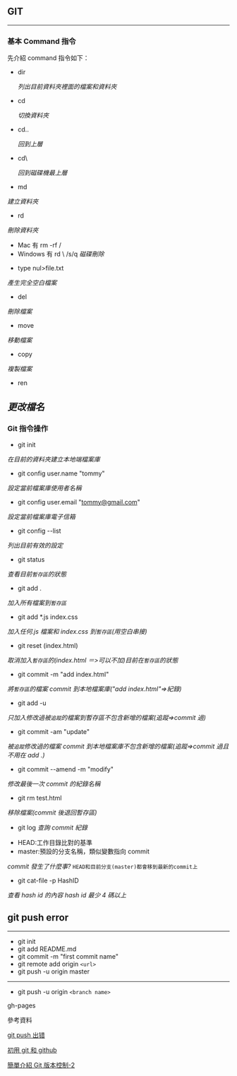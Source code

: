 ## GIT

---

### 基本 Command 指令

先介紹 command 指令如下：

- dir

  _列出目前資料夾裡面的檔案和資料夾_

- cd

  _切換資料夾_

- cd..

  _回到上層_

* cd\

  _回到磁碟機最上層_

- md

_建立資料夾_

- rd

_刪除資料夾_

- Mac 有 rm -rf /
- Windows 有 rd \ /s/q
  _磁碟刪除_

* type nul>file.txt

_產生完全空白檔案_

- del

_刪除檔案_

- move

_移動檔案_

- copy

_複製檔案_

- ren

## _更改檔名_

### Git 指令操作

- git init

_在目前的資料夾建立本地端檔案庫_

- git config user.name "tommy"

_設定當前檔案庫使用者名稱_

- git config user.email "tommy@gmail.com"

_設定當前檔案庫電子信箱_

- git config --list

_列出目前有效的設定_

- git status

_查看目前`暫存區`的狀態_

- git add .

_加入所有檔案到`暫存區`_

- git add \*.js index.css

_加入任何.js 檔案和 index.css 到`暫存區`(用空白串接)_

- git reset (index.html)

_取消加入`暫存區`的(index.html ＝>可以不加)目前在`暫存區`的狀態_

- git commit -m "add index.html"

_將`暫存區`的檔案 commit 到本地檔案庫("add index.html"=>紀錄)_

- git add -u

_只加入修改過被`追蹤`的檔案到暫存區不包含新增的檔案(追蹤=>commit 過)_

- git commit -am "update"

_被`追蹤`修改過的檔案 commit 到本地檔案庫不包含新增的檔案(追蹤=>commit 過且不用在 add .)_

- git commit --amend -m "modify"

_修改最後一次 commit 的紀錄名稱_

- git rm test.html

_移除檔案(commit 後退回暫存區)_

- git log
  _查詢 commit 紀錄_

* HEAD:工作目錄比對的基準
* master:預設的分支名稱，類似變數指向 commit

_commit 發生了什麼事?_
`HEAD和目前分支(master)都會移到最新的commit上`

- git cat-file -p HashID

_查看 hash id 的內容 hash id 最少 4 碼以上_

## git push error

---

- git init
- git add README.md
- git commit -m "first commit name"
- git remote add origin `<url>`
- git push -u origin master

---

- git push -u origin `<branch name>`

gh-pages

參考資料

[git push 出错](https://www.crifan.com/git_push_error_failed_to_push_some_refs_to/)

[初用 git 和 github](https://noootown.wordpress.com/2015/06/19/git-first-use/)

[簡單介紹 Git 版本控制-2](https://slides.com/yi-tailin/git#/)
